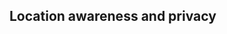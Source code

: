 <!--AUTOMATICALLY GENERATED
**********************************************************************
*                                                                    *
*    This file was automatically generated by copying                *
*    'content/notes/privacy/title.md'. If you want to manually       *
*    overwrite it, you have to remove this whole comment.            *
*    Otherwise, it will be overwritten the next time any change      *
*    happens in the notes.                                           *
*                                                                    *
**********************************************************************
-->

## Location awareness and privacy
